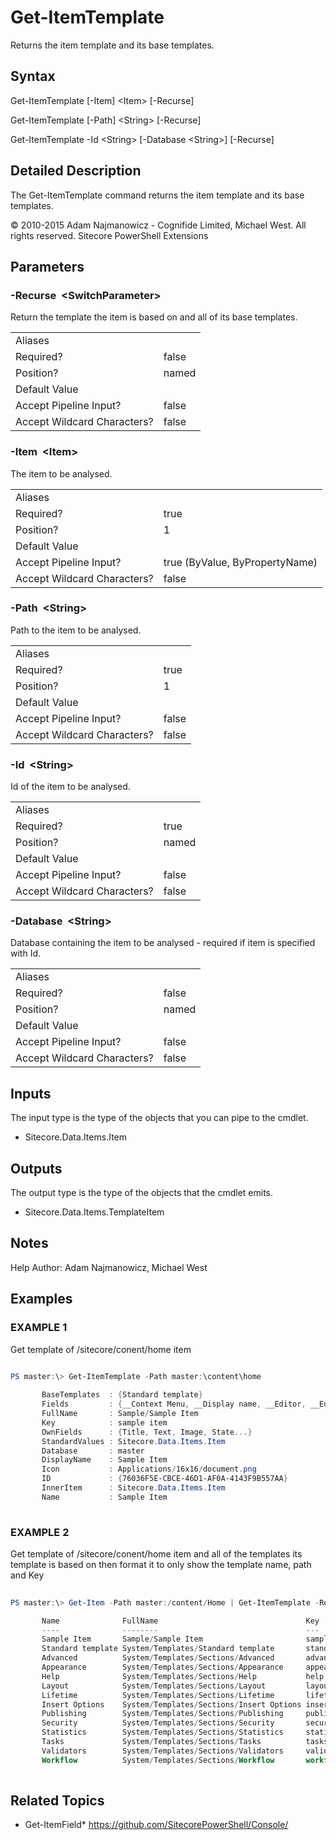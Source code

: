 # Get-ItemTemplate 
 
Returns the item template and its base templates. 
 
## Syntax 
 
Get-ItemTemplate [-Item] &lt;Item&gt; [-Recurse] 
 
Get-ItemTemplate [-Path] &lt;String&gt; [-Recurse] 
 
Get-ItemTemplate -Id &lt;String&gt; [-Database &lt;String&gt;] [-Recurse] 
 
 
## Detailed Description 
 
The Get-ItemTemplate command returns the item template and its base templates. 
 
© 2010-2015 Adam Najmanowicz - Cognifide Limited, Michael West. All rights reserved. Sitecore PowerShell Extensions 
 
## Parameters 
 
### -Recurse&nbsp; &lt;SwitchParameter&gt; 
 
Return the template the item is based on and all of its base templates. 
 
<table>
    <thead></thead>
    <tbody>
        <tr>
            <td>Aliases</td>
            <td></td>
        </tr>
        <tr>
            <td>Required?</td>
            <td>false</td>
        </tr>
        <tr>
            <td>Position?</td>
            <td>named</td>
        </tr>
        <tr>
            <td>Default Value</td>
            <td></td>
        </tr>
        <tr>
            <td>Accept Pipeline Input?</td>
            <td>false</td>
        </tr>
        <tr>
            <td>Accept Wildcard Characters?</td>
            <td>false</td>
        </tr>
    </tbody>
</table> 
 
### -Item&nbsp; &lt;Item&gt; 
 
The item to be analysed. 
 
<table>
    <thead></thead>
    <tbody>
        <tr>
            <td>Aliases</td>
            <td></td>
        </tr>
        <tr>
            <td>Required?</td>
            <td>true</td>
        </tr>
        <tr>
            <td>Position?</td>
            <td>1</td>
        </tr>
        <tr>
            <td>Default Value</td>
            <td></td>
        </tr>
        <tr>
            <td>Accept Pipeline Input?</td>
            <td>true (ByValue, ByPropertyName)</td>
        </tr>
        <tr>
            <td>Accept Wildcard Characters?</td>
            <td>false</td>
        </tr>
    </tbody>
</table> 
 
### -Path&nbsp; &lt;String&gt; 
 
Path to the item to be analysed. 
 
<table>
    <thead></thead>
    <tbody>
        <tr>
            <td>Aliases</td>
            <td></td>
        </tr>
        <tr>
            <td>Required?</td>
            <td>true</td>
        </tr>
        <tr>
            <td>Position?</td>
            <td>1</td>
        </tr>
        <tr>
            <td>Default Value</td>
            <td></td>
        </tr>
        <tr>
            <td>Accept Pipeline Input?</td>
            <td>false</td>
        </tr>
        <tr>
            <td>Accept Wildcard Characters?</td>
            <td>false</td>
        </tr>
    </tbody>
</table> 
 
### -Id&nbsp; &lt;String&gt; 
 
Id of the item to be analysed. 
 
<table>
    <thead></thead>
    <tbody>
        <tr>
            <td>Aliases</td>
            <td></td>
        </tr>
        <tr>
            <td>Required?</td>
            <td>true</td>
        </tr>
        <tr>
            <td>Position?</td>
            <td>named</td>
        </tr>
        <tr>
            <td>Default Value</td>
            <td></td>
        </tr>
        <tr>
            <td>Accept Pipeline Input?</td>
            <td>false</td>
        </tr>
        <tr>
            <td>Accept Wildcard Characters?</td>
            <td>false</td>
        </tr>
    </tbody>
</table> 
 
### -Database&nbsp; &lt;String&gt; 
 
Database containing the item to be analysed - required if item is specified with Id. 
 
<table>
    <thead></thead>
    <tbody>
        <tr>
            <td>Aliases</td>
            <td></td>
        </tr>
        <tr>
            <td>Required?</td>
            <td>false</td>
        </tr>
        <tr>
            <td>Position?</td>
            <td>named</td>
        </tr>
        <tr>
            <td>Default Value</td>
            <td></td>
        </tr>
        <tr>
            <td>Accept Pipeline Input?</td>
            <td>false</td>
        </tr>
        <tr>
            <td>Accept Wildcard Characters?</td>
            <td>false</td>
        </tr>
    </tbody>
</table> 
 
## Inputs 
 
The input type is the type of the objects that you can pipe to the cmdlet. 
 
* Sitecore.Data.Items.Item 
 
## Outputs 
 
The output type is the type of the objects that the cmdlet emits. 
 
* Sitecore.Data.Items.TemplateItem 
 
## Notes 
 
Help Author: Adam Najmanowicz, Michael West 
 
## Examples 
 
### EXAMPLE 1 
 
Get template of /sitecore/conent/home item 
 
```powershell   
 
PS master:\> Get-ItemTemplate -Path master:\content\home

       BaseTemplates  : {Standard template}
       Fields         : {__Context Menu, __Display name, __Editor, __Editors...}
       FullName       : Sample/Sample Item
       Key            : sample item
       OwnFields      : {Title, Text, Image, State...}
       StandardValues : Sitecore.Data.Items.Item
       Database       : master
       DisplayName    : Sample Item
       Icon           : Applications/16x16/document.png
       ID             : {76036F5E-CBCE-46D1-AF0A-4143F9B557AA}
       InnerItem      : Sitecore.Data.Items.Item
       Name           : Sample Item 
 
``` 
 
### EXAMPLE 2 
 
Get template of /sitecore/conent/home item and all of the templates its template is based on
then format it to only show the template name, path and Key 
 
```powershell   
 
PS master:\> Get-Item -Path master:/content/Home | Get-ItemTemplate -Recurse | ft Name, FullName, Key -auto

       Name              FullName                                 Key
       ----              --------                                 ---
       Sample Item       Sample/Sample Item                       sample item
       Standard template System/Templates/Standard template       standard template
       Advanced          System/Templates/Sections/Advanced       advanced
       Appearance        System/Templates/Sections/Appearance     appearance
       Help              System/Templates/Sections/Help           help
       Layout            System/Templates/Sections/Layout         layout
       Lifetime          System/Templates/Sections/Lifetime       lifetime
       Insert Options    System/Templates/Sections/Insert Options insert options
       Publishing        System/Templates/Sections/Publishing     publishing
       Security          System/Templates/Sections/Security       security
       Statistics        System/Templates/Sections/Statistics     statistics
       Tasks             System/Templates/Sections/Tasks          tasks
       Validators        System/Templates/Sections/Validators     validators
       Workflow          System/Templates/Sections/Workflow       workflow 
 
``` 
 
## Related Topics 
 
* Get-ItemField* <a href='https://github.com/SitecorePowerShell/Console/' target='_blank'>https://github.com/SitecorePowerShell/Console/</a><br/>
